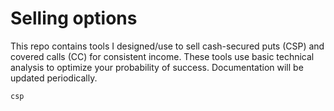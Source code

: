 # Selling options

This repo contains tools I designed/use to sell cash-secured puts (CSP) and covered calls (CC) for consistent income. These tools use basic technical analysis to optimize your probability of success. Documentation will be updated periodically.

    csp

